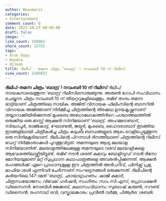 ```yaml
---
author: Beaumaris
categories:
- Entertainment
comment_count: 0
date: 2023-10-27 08:06:00
draft: false
image: ''
like_count: 160962
share_count: 15755
tags:
- Arun Gopy
- Bandra
- dileep
title: ദിലീപ് - തമന്ന ചിത്രം ‘ബാന്ദ്ര’ ! നവംബർ 10 ന് റിലീസ്
view_count: 2189822
---
```


**ദിലീപ്-തമന്ന ചിത്രം ‘ബാന്ദ്ര’ ! നവംബർ 10 ന് റിലീസ്** ദിലീപ് നായകനായെത്തുന്ന ‘ബാന്ദ്ര’ റിലീസിനൊരുങ്ങുന്നു. അരുൺ ഗോപി സംവിധാനം ചെയ്യുന്ന ചിത്രം നവംബർ 10 ന് തിയറ്ററുകളിലെത്തും. തമിഴ് താരം തമന്ന ഭാട്ടിയാണ് ചിത്രത്തിലെ നായിക. അജിത് വിനായക ഫിലിംസിന്റെ ബാനറിൽ വിനായക അജിത്താണ് നിർമ്മിച്ച ചിത്രത്തിന്റെ തിരക്കഥ ഉദയകൃഷ്ണനാണ് തയ്യാറാക്കിയിരിക്കുന്നത്.മുംബൈ അധോലോകത്തിൻറെ പശ്ചാത്തലത്തിൽ ഒരുക്കിയ ഒരു മാസ്സ് ആക്ഷൻ സിനിമയാണ് ‘ബാന്ദ്ര’. അഹമ്മദാബാദ്, സിദ്ധാപൂർ, രാജ്കോട്ട്, ഘോണ്ടൽ, ജയ്പൂർ, മുംബൈ, ഹൈദരാബാദ് തുടങ്ങിയ ഇടങ്ങളിലായി ചിത്രീകരിച്ച ചിത്രം കുടുംബ ബന്ധങ്ങളുടെ ആഴം വെളിപ്പെടുത്തുന്ന ഒരു സിനിമകൂടിയാണ്. ദിലീപിന്റെ പിറന്നാൾ ദിനത്തിലാണ് ചിത്രത്തിന്റെ റിലീസ് ഡേറ്റ് നിർമ്മാതാക്കൾ പുറത്തുവിട്ടത്. തമന്നയുടെ ആദ്യ മലയാള സിനിമയാണിത്. മലയാളത്തിലേക്കുള്ള തമന്നയുടെ വരവ് മലയാളികളെ ആവേശത്തിലാഴ്ത്തിയിട്ടുണ്ട്. തമിഴ് നടൻ ശരത് കുമാറും ബോളിവുഡ് നടൻ ദിനോ മോറിയയുമാണ് മറ്റ് സുപ്രധാന കഥാപാത്രങ്ങളെ അവതരിപ്പിക്കുന്നത്. ആക്ഷൻ രംഗങ്ങൾക്ക് ഏറെ പ്രാധാന്യമുള്ള ഈ ചിത്രത്തിൽ അൻപറിവ്, ഫിനിക്സ് പ്രഭു, മാഫിയ ശശി എന്നിവർ ചേർന്നാണ് സംഘട്ടനങ്ങൾ ഒരുക്കുന്നത്. ദിലീപിന്റെ കരിയറിലെ 147-ാമത് ‘ബാന്ദ്ര’. ഛായാഗ്രഹണം: ഷാജി കുമാർ, ചിത്രസംയോജനം: വിവേക് ഹർഷൻ, സംഗീതം: സാം സി.എസ്, പ്രൊഡക്ഷൻ ഡിസൈനർ: നോബിൾ ജേക്കബ്, കലാസംവിധാനം: സുബാഷ് കരുൺ, സൗണ്ട് ഡിസൈൻ: രംഗനാഥ് രവി, വസ്ത്രാലങ്കാരം: പ്രവീൺ വർമ്മ, പിആർഒ: ശബരി.
